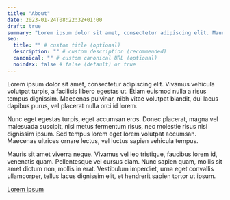 ```yaml
---
title: "About"
date: 2023-01-24T08:22:32+01:00
draft: true
summary: "Lorem ipsum dolor sit amet, consectetur adipiscing elit. Mauris posuere lectus massa, at posuere felis pellentesque id."
seo:
  title: "" # custom title (optional)
  description: "" # custom description (recommended)
  canonical: "" # custom canonical URL (optional)
  noindex: false # false (default) or true
---
```


Lorem ipsum dolor sit amet, consectetur adipiscing elit. Vivamus vehicula volutpat turpis, a facilisis libero egestas ut. Etiam euismod nulla a risus tempus dignissim. Maecenas pulvinar, nibh vitae volutpat blandit, dui lacus dapibus purus, vel placerat nulla orci id lorem.

Nunc eget egestas turpis, eget accumsan eros. Donec placerat, magna vel malesuada suscipit, nisi metus fermentum risus, nec molestie risus nisi dignissim ipsum. Sed tempus lorem eget lorem volutpat accumsan. Maecenas ultrices ornare lectus, vel luctus sapien vehicula tempus.

Mauris sit amet viverra neque. Vivamus vel leo tristique, faucibus lorem id, venenatis quam. Pellentesque vel cursus diam. Nunc sapien quam, mollis sit amet dictum non, mollis in erat. Vestibulum imperdiet, urna eget convallis ullamcorper, tellus lacus dignissim elit, et hendrerit sapien tortor ut ipsum.

[Lorem ipsum](/)
